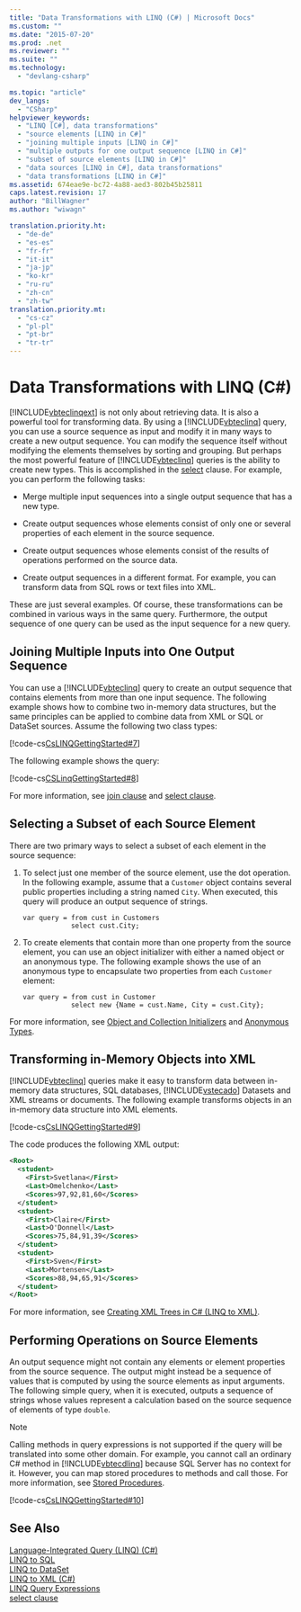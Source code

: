 ```yaml
---
title: "Data Transformations with LINQ (C#) | Microsoft Docs"
ms.custom: ""
ms.date: "2015-07-20"
ms.prod: .net
ms.reviewer: ""
ms.suite: ""
ms.technology: 
  - "devlang-csharp"

ms.topic: "article"
dev_langs: 
  - "CSharp"
helpviewer_keywords: 
  - "LINQ [C#], data transformations"
  - "source elements [LINQ in C#]"
  - "joining multiple inputs [LINQ in C#]"
  - "multiple outputs for one output sequence [LINQ in C#]"
  - "subset of source elements [LINQ in C#]"
  - "data sources [LINQ in C#], data transformations"
  - "data transformations [LINQ in C#]"
ms.assetid: 674eae9e-bc72-4a88-aed3-802b45b25811
caps.latest.revision: 17
author: "BillWagner"
ms.author: "wiwagn"

translation.priority.ht: 
  - "de-de"
  - "es-es"
  - "fr-fr"
  - "it-it"
  - "ja-jp"
  - "ko-kr"
  - "ru-ru"
  - "zh-cn"
  - "zh-tw"
translation.priority.mt: 
  - "cs-cz"
  - "pl-pl"
  - "pt-br"
  - "tr-tr"
---
```

# Data Transformations with LINQ (C#)
[!INCLUDE[vbteclinqext](~/includes/vbteclinqext-md.md)] is not only about retrieving data. It is also a powerful tool for transforming data. By using a [!INCLUDE[vbteclinq](~/includes/vbteclinq-md.md)] query, you can use a source sequence as input and modify it in many ways to create a new output sequence. You can modify the sequence itself without modifying the elements themselves by sorting and grouping. But perhaps the most powerful feature of [!INCLUDE[vbteclinq](~/includes/vbteclinq-md.md)] queries is the ability to create new types. This is accomplished in the [select](../../../../csharp/language-reference/keywords/select-clause.md) clause. For example, you can perform the following tasks:  
  
-   Merge multiple input sequences into a single output sequence that has a new type.  
  
-   Create output sequences whose elements consist of only one or several properties of each element in the source sequence.  
  
-   Create output sequences whose elements consist of the results of operations performed on the source data.  
  
-   Create output sequences in a different format. For example, you can transform data from SQL rows or text files into XML.  
  
 These are just several examples. Of course, these transformations can be combined in various ways in the same query. Furthermore, the output sequence of one query can be used as the input sequence for a new query.  
  
## Joining Multiple Inputs into One Output Sequence  
 You can use a [!INCLUDE[vbteclinq](~/includes/vbteclinq-md.md)] query to create an output sequence that contains elements from more than one input sequence. The following example shows how to combine two in-memory data structures, but the same principles can be applied to combine data from XML or SQL or DataSet sources. Assume the following two class types:  
  
 [!code-cs[CsLINQGettingStarted#7](../../../../csharp/programming-guide/concepts/linq/codesnippet/CSharp/data-transformations-with-linq_1.cs)]  
  
 The following example shows the query:  
  
 [!code-cs[CSLinqGettingStarted#8](../../../../csharp/programming-guide/concepts/linq/codesnippet/CSharp/data-transformations-with-linq_2.cs)]  
  
 For more information, see [join clause](../../../../csharp/language-reference/keywords/join-clause.md) and [select clause](../../../../csharp/language-reference/keywords/select-clause.md).  
  
## Selecting a Subset of each Source Element  
 There are two primary ways to select a subset of each element in the source sequence:  
  
1.  To select just one member of the source element, use the dot operation. In the following example, assume that a `Customer` object contains several public properties including a string named `City`. When executed, this query will produce an output sequence of strings.  
  
    ```  
    var query = from cust in Customers  
                select cust.City;  
    ```  
  
2.  To create elements that contain more than one property from the source element, you can use an object initializer with either a named object or an anonymous type. The following example shows the use of an anonymous type to encapsulate two properties from each `Customer` element:  
  
    ```  
    var query = from cust in Customer  
                select new {Name = cust.Name, City = cust.City};  
    ```  
  
 For more information, see [Object and Collection Initializers](../../../../csharp/programming-guide/classes-and-structs/object-and-collection-initializers.md) and [Anonymous Types](../../../../csharp/programming-guide/classes-and-structs/anonymous-types.md).  
  
## Transforming in-Memory Objects into XML  
 [!INCLUDE[vbteclinq](~/includes/vbteclinq-md.md)] queries make it easy to transform data between in-memory data structures, SQL databases, [!INCLUDE[vstecado](~/includes/vstecado-md.md)] Datasets and XML streams or documents. The following example transforms objects in an in-memory data structure into XML elements.  
  
 [!code-cs[CsLINQGettingStarted#9](../../../../csharp/programming-guide/concepts/linq/codesnippet/CSharp/data-transformations-with-linq_3.cs)]  
  
 The code produces the following XML output:  
  
```xml  
<Root>  
  <student>  
    <First>Svetlana</First>  
    <Last>Omelchenko</Last>  
    <Scores>97,92,81,60</Scores>  
  </student>  
  <student>  
    <First>Claire</First>  
    <Last>O'Donnell</Last>  
    <Scores>75,84,91,39</Scores>  
  </student>  
  <student>  
    <First>Sven</First>  
    <Last>Mortensen</Last>  
    <Scores>88,94,65,91</Scores>  
  </student>  
</Root>  
```  
  
 For more information, see [Creating XML Trees in C# (LINQ to XML)](../../../../csharp/programming-guide/concepts/linq/creating-xml-trees-linq-to-xml-2.md).  
  
## Performing Operations on Source Elements  
 An output sequence might not contain any elements or element properties from the source sequence. The output might instead be a sequence of values that is computed by using the source elements as input arguments. The following simple query, when it is executed, outputs a sequence of strings whose values represent a calculation based on the source sequence of elements of type `double`.  
  
> [!NOTE]
>  Calling methods in query expressions is not supported if the query will be translated into some other domain. For example, you cannot call an ordinary C# method in [!INCLUDE[vbtecdlinq](~/includes/vbtecdlinq-md.md)] because SQL Server has no context for it. However, you can map stored procedures to methods and call those. For more information, see [Stored Procedures](../../../../framework/data/adonet/sql/linq/stored-procedures.md).  
  
 [!code-cs[CsLINQGettingStarted#10](../../../../csharp/programming-guide/concepts/linq/codesnippet/CSharp/data-transformations-with-linq_4.cs)]  
  
## See Also  
 [Language-Integrated Query (LINQ) (C#)](../../../../csharp/programming-guide/concepts/linq/index.md)   
 [LINQ to SQL](https://msdn.microsoft.com/library/bb386976)   
 [LINQ to DataSet](../../../../framework/data/adonet/linq-to-dataset.md)   
 [LINQ to XML (C#)](../../../../csharp/programming-guide/concepts/linq/linq-to-xml.md)   
 [LINQ Query Expressions](../../../../csharp/programming-guide/linq-query-expressions/index.md)   
 [select clause](../../../../csharp/language-reference/keywords/select-clause.md)